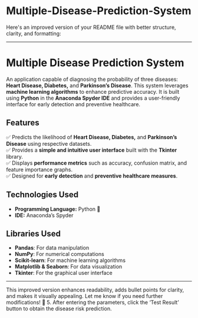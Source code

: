 # Multiple-Disease-Prediction-System
Here's an improved version of your README file with better structure, clarity, and formatting:  

---

# **Multiple Disease Prediction System**  

An application capable of diagnosing the probability of three diseases: **Heart Disease, Diabetes,** and **Parkinson’s Disease**. This system leverages **machine learning algorithms** to enhance predictive accuracy. It is built using **Python** in the **Anaconda Spyder IDE** and provides a user-friendly interface for early detection and preventive healthcare.  

## **Features**  
✅ Predicts the likelihood of **Heart Disease, Diabetes,** and **Parkinson’s Disease** using respective datasets.  
✅ Provides a **simple and intuitive user interface** built with the **Tkinter** library.  
✅ Displays **performance metrics** such as accuracy, confusion matrix, and feature importance graphs.  
✅ Designed for **early detection** and **preventive healthcare measures**.  

## **Technologies Used**  
- **Programming Language:** Python 🐍  
- **IDE:** Anaconda’s Spyder  

## **Libraries Used**  
- **Pandas**: For data manipulation  
- **NumPy**: For numerical computations  
- **Scikit-learn**: For machine learning algorithms  
- **Matplotlib & Seaborn**: For data visualization  
- **Tkinter**: For the graphical user interface  

---

This improved version enhances readability, adds bullet points for clarity, and makes it visually appealing. Let me know if you need further modifications! 🚀
5. After entering the parameters, click the ‘Test Result’ button to obtain the disease risk prediction.
